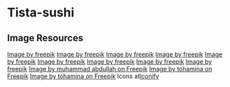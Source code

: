 # Tista-sushi

## Image Resources
<a href="https://www.freepik.com/free-ai-image/seafood-sushi-dish-with-details-simple-black-background_152606744.htm#fromView=search&page=1&position=10&uuid=25db6fb9-c372-445f-b828-d8e495598f8d">Image by freepik</a>
<a href="https://www.freepik.com/free-ai-image/seafood-sushi-dish-with-details-simple-black-background_152607070.htm#fromView=search&page=1&position=15&uuid=0543b13b-253e-4c16-ba12-dafb21197d5a">Image by freepik</a>
<a href="https://www.freepik.com/free-ai-image/seafood-sushi-dish-with-details-simple-black-background_152606756.htm#fromView=search&page=1&position=10&uuid=0543b13b-253e-4c16-ba12-dafb21197d5a">Image by freepik</a>
<a href="https://www.freepik.com/free-ai-image/seafood-sushi-dish-with-details-simple-black-background_152606997.htm#fromView=search&page=1&position=24&uuid=d2ba40b1-a69e-4b76-8204-9bba1c6508f4">Image by freepik</a>
<a href="https://www.freepik.com/free-ai-image/seafood-sushi-dish-with-details-simple-black-background_152606986.htm#fromView=search&page=1&position=7&uuid=2c557d40-f6ea-449e-9bbb-402c41c816d0">Image by freepik</a>
<a href="https://www.freepik.com/free-ai-image/highly-detailed-seafood-sushi-dish-with-simple-black-background_152606118.htm#fromView=search&page=1&position=15&uuid=2c557d40-f6ea-449e-9bbb-402c41c816d0">Image by freepik</a>
<a href="https://www.freepik.com/free-ai-image/highly-detailed-seafood-sushi-dish-with-simple-black-background_152606231.htm#fromView=search&page=1&position=23&uuid=2c557d40-f6ea-449e-9bbb-402c41c816d0">Image by freepik</a>
<a href="https://www.freepik.com/free-ai-image/highly-detailed-seafood-sushi-dish-with-simple-black-background_152606136.htm#fromView=search&page=1&position=12&uuid=2c557d40-f6ea-449e-9bbb-402c41c816d0">Image by freepik</a>
<a href="https://www.freepik.com/free-ai-image/seafood-sushi-dish-with-details-simple-black-background_152607070.htm#fromView=search&page=1&position=2&uuid=515d6cec-baf6-42d8-b79b-bafafeee81ca">Image by freepik</a>
<a href="https://www.freepik.com/free-psd/japanese-sushi-rolls-made-with-fresh-fish-rice-transparent-background_143488966.htm#fromView=search&page=1&position=1&uuid=5af66c7a-65a2-4204-b1e8-c00b83ef0b55">Image by muhammad abdullah on Freepik</a>
<a href="https://www.freepik.com/free-psd/sushi-isolated-transparent-background_134564896.htm#fromView=search&page=1&position=3&uuid=b19b0997-9903-47ce-9ff6-751145c09115">Image by tohamina on Freepik</a>
<a href="https://www.freepik.com/free-psd/sushi-isolated-transparent-background_134548249.htm#fromView=search&page=1&position=0&uuid=b19b0997-9903-47ce-9ff6-751145c09115">Image by tohamina on Freepik</a>
Icons at<a href="https://icon-sets.iconify.design/">Iconify</a>

